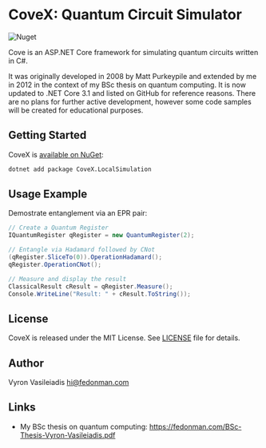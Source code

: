 # CoveX: Quantum Circuit Simulator

![Nuget](https://img.shields.io/nuget/v/CoveX.LocalSimulation)

Cove is an ASP.NET Core framework for simulating quantum circuits written in C#.

It was originally developed in 2008 by Matt Purkeypile and extended by me in 2012 in the context of my BSc thesis on quantum computing. It is now updated to .NET Core 3.1 and listed on GitHub for reference reasons. There are no plans for further active development, however some code samples will be created for educational purposes.

## Getting Started

CoveX is [available on NuGet](https://www.nuget.org/packages/CoveX.LocalSimulation/):

```bash
dotnet add package CoveX.LocalSimulation
```

## Usage Example

Demostrate entanglement via an EPR pair:

```csharp
// Create a Quantum Register
IQuantumRegister qRegister = new QuantumRegister(2);

// Entangle via Hadamard followed by CNot
(qRegister.SliceTo(0)).OperationHadamard();
qRegister.OperationCNot();

// Measure and display the result
ClassicalResult cResult = qRegister.Measure();
Console.WriteLine("Result: " + cResult.ToString());
```

## License

CoveX is released under the MIT License. See [LICENSE][1] file for details.

## Author

Vyron Vasileiadis <hi@fedonman.com>

## Links

- My BSc thesis on quantum computing: <https://fedonman.com/BSc-Thesis-Vyron-Vasileiadis.pdf>

[1]: https://github.com/fedonman/covex-quantum-circuit-simulator/blob/main/LICENSE

